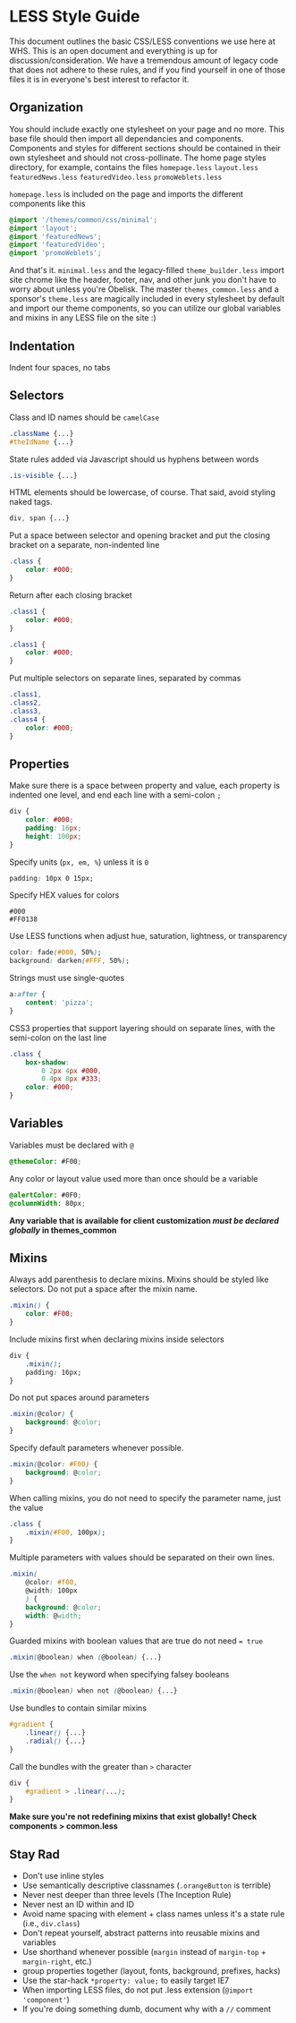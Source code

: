# LESS Style Guide

This document outlines the basic CSS/LESS conventions we use here at WHS. This is an open document and everything is up for discussion/consideration. We have a tremendous amount of legacy code that does not adhere to these rules, and if you find yourself in one of those files it is in everyone's best interest to refactor it.

## Organization

You should include exactly one stylesheet on your page and no more. This base file should then import all dependancies and components. Components and styles for different sections should be contained in their own stylesheet and should not cross-pollinate. The home page styles directory, for example, contains the files `homepage.less` `layout.less` `featuredNews.less` `featuredVideo.less` `promoWeblets.less`

`homepage.less` is included on the page and imports the different components like this

```css
@import '/themes/common/css/minimal';
@import 'layout';
@import 'featuredNews';
@import 'featuredVideo';
@import 'promoWeblets';
```

And that's it. `minimal.less` and the legacy-filled `theme_builder.less` import site chrome like the header, footer, nav, and other junk you don't have to worry about unless you're Obelisk. The master `themes_common.less` and a sponsor's `theme.less` are magically included in every stylesheet by default and import our theme components, so you can utilize our global variables and mixins in any LESS file on the site :)

## Indentation

Indent four spaces, no tabs

## Selectors

Class and ID names should be `camelCase`

```css
.className {...}
#theIdName {...}
```

State rules added via Javascript should us hyphens between words

```css
.is-visible {...}
```

HTML elements should be lowercase, of course. That said, avoid styling naked tags.

```css
div, span {...}
```

Put a space between selector and opening bracket and put the closing bracket on a separate, non-indented line

```css
.class {
    color: #000;
}
```

Return after each closing bracket

```css
.class1 {
    color: #000;
}

.class1 {
    color: #000;
}
```

Put multiple selectors on separate lines, separated by commas

```css
.class1,
.class2,
.class3,
.class4 {
    color: #000;
}
```

## Properties

Make sure there is a space between property and value, each property is indented one level, and end each line with a semi-colon `;`

```css
div {
    color: #000;
    padding: 16px;
    height: 100px;
}
```

Specify units (`px, em, %`) unless it is `0`

```css
padding: 10px 0 15px;
```

Specify HEX values for colors

```
#000
#FF0138
```

Use LESS functions when adjust hue, saturation, lightness, or transparency

```css
color: fade(#000, 50%);
background: darken(#FFF, 50%);
```

Strings must use single-quotes

```css
a:after {
    content: 'pizza';
}
```

CSS3 properties that support layering should on separate lines, with the semi-colon on the last line

```css
.class {
    box-shadow:
        0 2px 4px #000,
        0 4px 8px #333;
    color: #000;
}
```

## Variables

Variables must be declared with `@`

```css
@themeColor: #F00;
```

Any color or layout value used more than once should be a variable

```css
@alertColor: #0F0;
@columnWidth: 80px;
```

__Any variable that is available for client customization *must be declared globally* in themes_common__

## Mixins

Always add parenthesis to declare mixins. Mixins should be styled like selectors. Do not put a space after the mixin name.

```css
.mixin() {
    color: #F00;
}
```

Include mixins first when declaring mixins inside selectors

```css
div {
    .mixin();
    padding: 16px;
}
```

Do not put spaces around parameters

```css
.mixin(@color) {
    background: @color;
}
```

Specify default parameters whenever possible.

```css
.mixin(@color: #F00) {
    background: @color;
}
```

When calling mixins, you do not need to specify the parameter name, just the value

```css
.class {
    .mixin(#F00, 100px);
}
```

Multiple parameters with values should be separated on their own lines.

```css
.mixin(
    @color: #f00,
    @width: 100px
    ) {
    background: @color;
    width: @width;
}
```

Guarded mixins with boolean values that are true do not need `= true`

```css
.mixin(@boolean) when (@boolean) {...}
```

Use the `when not` keyword when specifying falsey booleans

```css
.mixin(@boolean) when not (@boolean) {...}
```

Use bundles to contain similar mixins

```css
#gradient {
    .linear() {...}
    .radial() {...}
}
```

Call the bundles with the greater than `>` character

```css
div {
    #gradient > .linear(...);
}
```

__Make sure you're not redefining mixins that exist globally! Check components > common.less__

## Stay Rad

* Don't use inline styles
* Use semantically descriptive classnames (`.orangeButton` is terrible)
* Never nest deeper than three levels (The Inception Rule)
* Never nest an ID within and ID
* Avoid name spacing with element + class names unless it's a state rule (i.e., `div.class`)
* Don't repeat yourself, abstract patterns into reusable mixins and variables
* Use shorthand whenever possible (`margin` instead of `margin-top` + `margin-right`, etc.)
* group properties together (layout, fonts, background, prefixes, hacks)
* Use the star-hack `*property: value;` to easily target IE7
* When importing LESS files, do not put .less extension (`@import 'component'`)
* If you're doing something dumb, document why with a `//` comment
